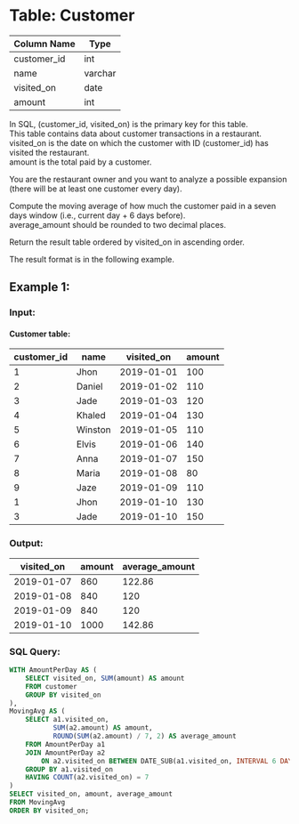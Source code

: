 # Table: Customer

| Column Name  | Type    |
|-------------|--------|
| customer_id | int    |
| name        | varchar |
| visited_on  | date   |
| amount      | int    |

In SQL, (customer_id, visited_on) is the primary key for this table.  
This table contains data about customer transactions in a restaurant.  
visited_on is the date on which the customer with ID (customer_id) has visited the restaurant.  
amount is the total paid by a customer.  

You are the restaurant owner and you want to analyze a possible expansion (there will be at least one customer every day).  

Compute the moving average of how much the customer paid in a seven days window (i.e., current day + 6 days before).  
average_amount should be rounded to two decimal places.  

Return the result table ordered by visited_on in ascending order.  

The result format is in the following example.  

## Example 1:

### Input:
#### Customer table:

| customer_id | name    | visited_on | amount |
|------------|--------|------------|--------|
| 1          | Jhon   | 2019-01-01 | 100    |
| 2          | Daniel | 2019-01-02 | 110    |
| 3          | Jade   | 2019-01-03 | 120    |
| 4          | Khaled | 2019-01-04 | 130    |
| 5          | Winston| 2019-01-05 | 110    |
| 6          | Elvis  | 2019-01-06 | 140    |
| 7          | Anna   | 2019-01-07 | 150    |
| 8          | Maria  | 2019-01-08 | 80     |
| 9          | Jaze   | 2019-01-09 | 110    |
| 1          | Jhon   | 2019-01-10 | 130    |
| 3          | Jade   | 2019-01-10 | 150    |

### Output:

| visited_on  | amount | average_amount |
|------------|--------|----------------|
| 2019-01-07 | 860    | 122.86         |
| 2019-01-08 | 840    | 120            |
| 2019-01-09 | 840    | 120            |
| 2019-01-10 | 1000   | 142.86         |

### SQL Query:

```sql
WITH AmountPerDay AS (
    SELECT visited_on, SUM(amount) AS amount
    FROM customer
    GROUP BY visited_on
),
MovingAvg AS (
    SELECT a1.visited_on, 
           SUM(a2.amount) AS amount,
           ROUND(SUM(a2.amount) / 7, 2) AS average_amount
    FROM AmountPerDay a1
    JOIN AmountPerDay a2 
        ON a2.visited_on BETWEEN DATE_SUB(a1.visited_on, INTERVAL 6 DAY) AND a1.visited_on
    GROUP BY a1.visited_on
    HAVING COUNT(a2.visited_on) = 7
)
SELECT visited_on, amount, average_amount
FROM MovingAvg
ORDER BY visited_on;
